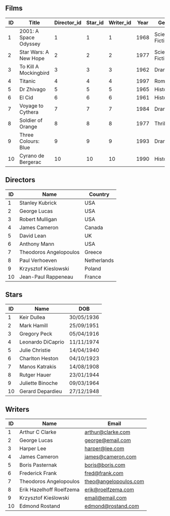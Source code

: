 ## Films
| ID | Title                 | Director_id | Star_id | Writer_id | Year | Genre           | Score |
|----|-----------------------|-------------|---------|-----------|------|-----------------|-------|
| 1  | 2001: A Space Odyssey | 1           | 1       | 1         | 1968 | Science Fiction | 10    |
| 2  | Star Wars: A New Hope | 2           | 2       | 2         | 1977 | Science Fiction | 7     |
| 3  | To Kill A Mockingbird | 3           | 3       | 3         | 1962 | Drama           | 10    |
| 4  | Titanic               | 4           | 4       | 4         | 1997 | Romance         | 5     |
| 5  | Dr Zhivago            | 5           | 5       | 5         | 1965 | Historical      | 8     |
| 6  | El Cid                | 6           | 6       | 6         | 1961 | Historical      | 6     |
| 7  | Voyage to Cythera     | 7           | 7       | 7         | 1984 | Drama           | 8     |
| 8  | Soldier of Orange     | 8           | 8       | 8         | 1977 | Thriller        | 8     |
| 9  | Three Colours: Blue   | 9           | 9       | 9         | 1993 | Drama           | 8     |
| 10 | Cyrano de Bergerac    | 10          | 10      | 10        | 1990 | Historical      | 9     |

## Directors
| ID | Name                   | Country     |
|----|------------------------|-------------|
| 1  | Stanley Kubrick        | USA         |
| 2  | George Lucas           | USA         |
| 3  | Robert Mulligan        | USA         |
| 4  | James Cameron          | Canada      |
| 5  | David Lean             | UK          |
| 6  | Anthony Mann           | USA         |
| 7  | Theodoros Angelopoulos | Greece      |
| 8  | Paul Verhoeven         | Netherlands |
| 9  | Krzysztof Kieslowski   | Poland      |
| 10 | Jean-Paul Rappeneau    | France      |

## Stars
| ID | Name              | DOB        |
|----|-------------------|------------|
| 1  | Keir Dullea       | 30/05/1936 |
| 2  | Mark Hamill       | 25/09/1951 |
| 3  | Gregory Peck      | 05/04/1916 |
| 4  | Leonardo DiCaprio | 11/11/1974 |
| 5  | Julie Christie    | 14/04/1940 |
| 6  | Charlton Heston   | 04/10/1923 |
| 7  | Manos Katrakis    | 14/08/1908 |
| 8  | Rutger Hauer      | 23/01/1944 |
| 9  | Juliette Binoche  | 09/03/1964 |
| 10 | Gerard Depardieu  | 27/12/1948 |

## Writers
| ID | Name                     | Email                 |
|----|--------------------------|-----------------------|
| 1  | Arthur C Clarke          | arthur@clarke.com     |
| 2  | George Lucas             | george@email.com      |
| 3  | Harper Lee               | harper@lee.com        |
| 4  | James Cameron            | james@cameron.com     |
| 5  | Boris Pasternak          | boris@boris.com       |
| 6  | Frederick Frank          | fred@frank.com        |
| 7  | Theodoros Angelopoulos   | theo@angelopoulos.com |
| 8  | Erik Hazelhoff Roelfzema | erik@roelfzema.com    |
| 9  | Krzysztof Kieślowski     | email@email.com       |
| 10 | Edmond Rostand           | edmond@rostand.com    |